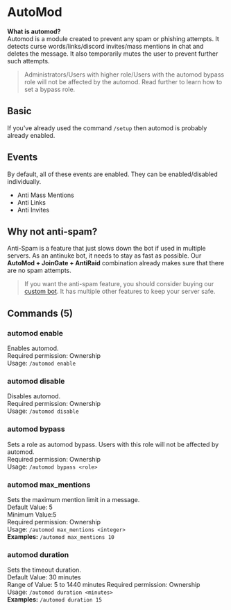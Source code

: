 
# AutoMod

**What is automod?**  
Automod is a module created to prevent any spam or phishing attempts. It detects curse words/links/discord invites/mass mentions in chat and deletes the message. It also temporarily mutes the user to prevent further such attempts.

> Administrators/Users with higher role/Users with the automod bypass role will not be affected by the automod. Read further to learn how to set a bypass role.

## Basic
If you've already used the command `/setup` then automod is probably already enabled.

## Events
By default, all of these events are enabled. They can be enabled/disabled individually.
 * Anti Mass Mentions
 * Anti Links
 * Anti Invites

## Why not anti-spam?
Anti-Spam is a feature that just slows down the bot if used in multiple servers. As an antinuke bot, it needs to stay as fast as possible. Our **AutoMod + JoinGate + AntiRaid** combination already makes sure that there are no spam attempts.
> If you want the anti-spam feature, you should consider buying our [custom bot](). It has multiple other features to keep your server safe.

## Commands (5)

### automod enable
Enables automod.  
Required permission: Ownership  
Usage: `/automod enable`

### automod disable
Disables automod.  
Required permission: Ownership  
Usage: `/automod disable`

### automod bypass
Sets a role as automod bypass. Users with this role will not be affected by automod.  
Required permission: Ownership  
Usage: `/automod bypass <role>`  

### automod max_mentions
Sets the maximum mention limit in a message.  
Default Value: 5  
Minimum Value:5   
Required permission: Ownership  
Usage: `/automod max_mentions <integer>`  
**Examples:**
`/automod max_mentions 10`

### automod duration
Sets the timeout duration.  
Default Value: 30 minutes  
Range of Value: 5 to 1440 minutes
Required permission: Ownership  
Usage: `/automod duration <minutes>`  
**Examples:**
`/automod duration 15`


